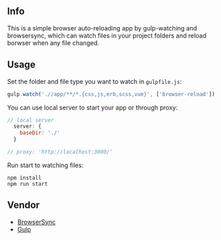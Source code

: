 
## Info

This is a simple browser auto-reloading app by gulp-watching and browsersync, which can watch files in your project folders and reload borwser when any file changed.

## Usage

Set the folder and file type you want to watch in `gulpfile.js`:

```javascript
gulp.watch('.//app/**/*.{css,js,erb,scss,vue}', ['browser-reload'])
```

You can use local server to start your app or through proxy:

```javascript
// local server
  server: {
    baseDir: './'
  }

// proxy: 'http://localhost:3000/'
```

Run start to watching files: 

```
npm install
npm run start
```

## Vendor

- [BrowserSync](https://browsersync.io/docs/gulp)
- [Gulp](https://gulpjs.com/)